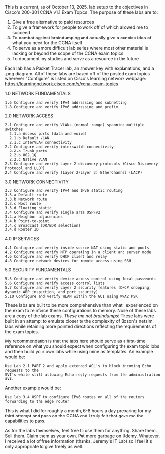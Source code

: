 This is a current, as of October 13, 2025, lab setup to the objectives in Cisco's 200-301 CCNA v1.1 Exam Topics. The purpose of these labs are to:
  1) Give a free alternative to paid resources
  2) To give a framework for people to work off of which allowed me to succeed
  3) To combat against braindumping and actually give a concise idea of what you need for the CCNA itself
  4) To serve as a more difficult lab series where most other material is lacking or beyond the scope of the CCNA exam topics
  6) To document my studies and serve as a resource in the future

 Each lab has a Packet Tracer lab, an answer key with explanations, and a .png diagram. 
 All of these labs are based off of the posted exam topics wherever "Configure" is listed on Cisco's learning network webpage: https://learningnetwork.cisco.com/s/ccna-exam-topics

  1.0 NETWORK FUNDAMENTALS
  
    1.6 Configure and verify IPv4 addressing and subnetting
    1.8 Configure and verify IPv6 addressing and prefix

  2.0 NETWORK ACCESS
  
    2.1 Configure and verify VLANs (normal range) spanning multiple switches
      2.1.a Access ports (data and voice)
      2.1.b Default VLAN
      2.1.c InterVLAN connectivity
    2.2 Configure and verify interswitch connectivity
      2.2.a Trunk ports
      2.2.b 802.1Q
      2.2.c Native VLAN
    2.3 Configure and verify Layer 2 discovery protocols (Cisco Discovery Protocol and LLDP)
    2.4 Configure and verify (Layer 2/Layer 3) EtherChannel (LACP)

  3.0 NETWORK CONNECTIVITY
  
    3.3 Configure and verify IPv4 and IPv6 static routing
    3.3.a Default route
    3.3.b Network route
    3.3.c Host route
    3.3.d Floating static
    3.4 Configure and verify single area OSPFv2
    3.4.a Neighbor adjacencies
    3.4.b Point-to-point
    3.4.c Broadcast (DR/BDR selection)
    3.4.d Router ID
    
  4.0 IP SERVICES
  
    4.1 Configure and verify inside source NAT using static and pools
    4.2 Configure and verify NTP operating in a client and server mode
    4.6 Configure and verify DHCP client and relay
    4.8 Configure network devices for remote access using SSH

  5.0 SECURITY FUNDAMENTALS
  
    5.3 Configure and verify device access control using local passwords
    5.6 Configure and verify access control lists
    5.7 Configure and verify Layer 2 security features (DHCP snooping, dynamic ARP inspection, and port security)
    5.10 Configure and verify WLAN within the GUI using WPA2 PSK



These labs are built to be more comprehensive than what I experienced on the exam to reinforce these configurations to memory. None of these labs 
are a copy of the lab exams. *These are not braindumps!* These labs were built in an attempt to emulate closer to the complexity of Boson's netsim labs 
while retaining more pointed directions reflecting the requirements of the exam topics.

My recommendation is that the labs here should serve as a first-time reference on what you should expect when configuring the exam topic lobs and then build your own 
labs while using mine as templates. An example would be:

    Use Lab 2.1 PART 2 and apply extended ACL's to block incoming Echo requests to the 
    SVI's while still allowing Echo reply requests from the administration SVI.

  Another example would be:
  
    Use lab 3.4 OSPF to configure IPv6 routes on all of the routers forwarding to the edge router
    
This is what I did for roughly a month, 6-8 hours a day preparing for my third attempt and pass on the CCNA and I truly felt that gave me the capabilities to pass.


As for the labs themselves, feel free to use them for anything. Share them. Sell them. Claim them as your own. Put more garbage on Udemy. Whatever. I received a lot of free 
information (thanks, Jeremy's IT Lab) so I feel it's only appropriate to give freely as well.
